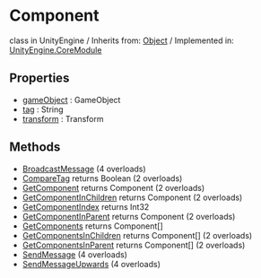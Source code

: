 # Component
class in UnityEngine
 / Inherits from: <a href="https://docs.unity3d.com/6000.0/Documentation/ScriptReference/Object.html" target="_blank">Object</a> / Implemented in: <a href="https://docs.unity3d.com/6000.0/Documentation/ScriptReference/UnityEngine.CoreModule.html" target="_blank">UnityEngine.CoreModule</a>
## Properties
- <a href="https://docs.unity3d.com/6000.0/Documentation/ScriptReference/Component-gameObject.html" target="_blank">gameObject</a> : GameObject
- <a href="https://docs.unity3d.com/6000.0/Documentation/ScriptReference/Component-tag.html" target="_blank">tag</a> : String
- <a href="https://docs.unity3d.com/6000.0/Documentation/ScriptReference/Component-transform.html" target="_blank">transform</a> : Transform
## Methods
- <a href="https://docs.unity3d.com/6000.0/Documentation/ScriptReference/Component.BroadcastMessage.html" target="_blank">BroadcastMessage</a> (4 overloads)
- <a href="https://docs.unity3d.com/6000.0/Documentation/ScriptReference/Component.CompareTag.html" target="_blank">CompareTag</a> returns Boolean (2 overloads)
- <a href="https://docs.unity3d.com/6000.0/Documentation/ScriptReference/Component.GetComponent.html" target="_blank">GetComponent</a> returns Component (2 overloads)
- <a href="https://docs.unity3d.com/6000.0/Documentation/ScriptReference/Component.GetComponentInChildren.html" target="_blank">GetComponentInChildren</a> returns Component (2 overloads)
- <a href="https://docs.unity3d.com/6000.0/Documentation/ScriptReference/Component.GetComponentIndex.html" target="_blank">GetComponentIndex</a> returns Int32
- <a href="https://docs.unity3d.com/6000.0/Documentation/ScriptReference/Component.GetComponentInParent.html" target="_blank">GetComponentInParent</a> returns Component (2 overloads)
- <a href="https://docs.unity3d.com/6000.0/Documentation/ScriptReference/Component.GetComponents.html" target="_blank">GetComponents</a> returns Component[]
- <a href="https://docs.unity3d.com/6000.0/Documentation/ScriptReference/Component.GetComponentsInChildren.html" target="_blank">GetComponentsInChildren</a> returns Component[] (2 overloads)
- <a href="https://docs.unity3d.com/6000.0/Documentation/ScriptReference/Component.GetComponentsInParent.html" target="_blank">GetComponentsInParent</a> returns Component[] (2 overloads)
- <a href="https://docs.unity3d.com/6000.0/Documentation/ScriptReference/Component.SendMessage.html" target="_blank">SendMessage</a> (4 overloads)
- <a href="https://docs.unity3d.com/6000.0/Documentation/ScriptReference/Component.SendMessageUpwards.html" target="_blank">SendMessageUpwards</a> (4 overloads)
